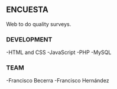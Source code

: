 ## ENCUESTA
Web to do quality surveys.

### DEVELOPMENT
-HTML and CSS
-JavaScript
-PHP
-MySQL

### TEAM
-Francisco Becerra
-Francisco Hernández
